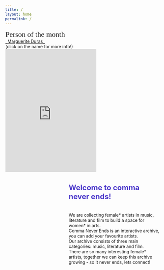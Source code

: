 ```yaml
---
title: /
layout: home
permalink: /
---
```


<html>

<style> 
  @import url('https://fonts.googleapis.com/css2?family=Roboto+Condensed&display=swap'); 
  @import url('https://fonts.googleapis.com/css2?family=Saira+Stencil+One&display=swap');

  @font-face {
    font-family: 'blox'; /*a name to be used later*/
    src: url("../_data/fonts/blox.ttf"); /*URL to font*/
}

h2 {color:#4C39CA; font-size: 24px;}
    
.divLeft {float: left; width:296px; height: 460px; margin:1px; overflow: hidden; background-color: #BC9FF;}
.divLeft-title{
    font-family: 'Saira Stencil One', cursive;
    font-size: 24px;
    margin: 0px;
}


</style>

<body>
<div class="divLeft">
  
<div class ="divLeft-title"> Person of the month</div>
<a href="https://en.wikipedia.org/wiki/Marguerite_Duras?printable=yes" target="iframe_person">_Marguerite Duras_</a> <br/>
(click on the name for more info!)
<iframe name="iframe_person" left="1px;" right="0px;" width="100%" height="440px;" frameborder="0" allowfullscreen src="https://lh3.googleusercontent.com/pw/ACtC-3fqQeH_Szupw-xfguVev5NKEYI9V3w_3elKJAYc1MxbhqT-uGzN36bDrxGufYiRbBaS-SEK3knIgXVViSmJ6zZQ5IOyCFELlAkb7Ye-XKdeQS9fhWZLBtXoGZEPFmFOWq3c_vzWsYGMOunfFAyD4Gw=w308-h434-no">
</iframe>

</div>

<div class="div-right" style="float: right; width: 296px; height: 460px; margin:1px; background-color: #BC9FF;">
  
<h2> Welcome to comma never ends! </h2>
<br/>
We are collecting female* artists in music, literature and film to build a space for women* in arts. <br/>
Comma Never Ends is an interactive archive, you can add your favourite artists. <br/>
Our archive consists of three main categories: music, literature and film. <br/>
There are so many interesting female* artists, together we can keep this archive growing - so it never ends, lets connect! <br/>
</div>

</body>

</html>
